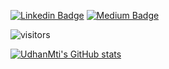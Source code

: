 [![Linkedin Badge](https://img.shields.io/badge/-LinkedIn-0e76a8?style=flat-square&logo=Linkedin&logoColor=white)](https://www.linkedin.com/in/udhan-isuranga/)
[![Medium Badge](https://img.shields.io/badge/medium-%2312100E.svg?&style=for-square&logo=medium&logoColor=white)](https://medium.com/@udhanisuranga)

![visitors](https://visitor-badge.glitch.me/badge?page_id=page.id)

[![UdhanMti's GitHub stats](https://github-readme-stats.vercel.app/api?username=udhanMti&count_private=true&show_icons=true&theme=onedark&bg_color=71f9af&text_color=070707&title_color=070707)](https://github.com/udhanMti/github-readme-stats)

